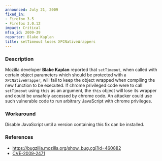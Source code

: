 ```yaml
---
announced: July 21, 2009
fixed_in:
- Firefox 3.5
- Firefox 3.0.12
impact: Critical
mfsa_id: 2009-39
reporter: Blake Kaplan
title: setTimeout loses XPCNativeWrappers
---
```


<h3>Description</h3>

<p>Mozilla developer <strong>Blake Kaplan</strong> reported
that <code>setTimeout</code>, when called with certain object
parameters which should be protected with
a <code>XPCNativeWrapper</code>, will fail to keep the object wrapped
when compiling the new function to be executed.  If chrome privileged
code were to call <code>setTimeout</code> using <code>this</code> as
an argument, the <code>this</code> object will lose its wrapper and
could be unsafely accessed by chrome code.  An attacker could use such
vulnerable code to run arbitrary JavaScript with chrome
privileges.</p>

<h3>Workaround</h3>

<p>Disable JavaScript until a version containing this fix can be
installed.</p>

<h3>References</h3>

<ul>
  <li><a href="https://bugzilla.mozilla.org/show_bug.cgi?id=460882">https://bugzilla.mozilla.org/show_bug.cgi?id=460882</a></li>
  <li><a class="ex-ref" href="http://cve.mitre.org/cgi-bin/cvename.cgi?name=CVE-2009-2471">CVE-2009-2471</a></li>
</ul>



